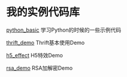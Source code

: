 # 我的实例代码库

[python_basic](https://github.com/hstarorg/HstarDemoProject/tree/master/python_basic)  学习Python的时候的一些示例代码

[thrift_demo](https://github.com/hstarorg/HstarDemoProject/tree/master/thrift_demo)  Thrift基本使用Demo

[h5_effect](https://github.com/hstarorg/HstarDemoProject/tree/master/h5_effect)  H5特效Demo

[rsa_demo](https://github.com/hstarorg/HstarDemoProject/tree/master/rsa_demo) RSA加解密Demo
